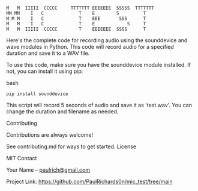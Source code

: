 ```
M   M  IIIII  CCCCC     TTTTTTT EEEEEEE  SSSSS  TTTTTTT
MM MM    I   C             T    E        S         T
M M M    I   C             T    EEE       SSS      T
M   M    I   C             T    E            S     T
M   M  IIIII  CCCCC        T    EEEEEEE  SSSS      T
```

Here's the complete code for recording audio using the sounddevice and wave modules in Python. This code will record audio for a specified duration and save it to a WAV file.


To use this code, make sure you have the sounddevice module installed. If not, you can install it using pip:

bash

```pip install sounddevice```

This script will record 5 seconds of audio and save it as 'test.wav'. You can change the duration and filename as needed.


Contributing

Contributions are always welcome!

See contributing.md for ways to get started.
License

MIT
Contact

Your Name – paulrich@gmail.com

Project Link: https://github.com/PaulRichards0n/mic_test/tree/main
